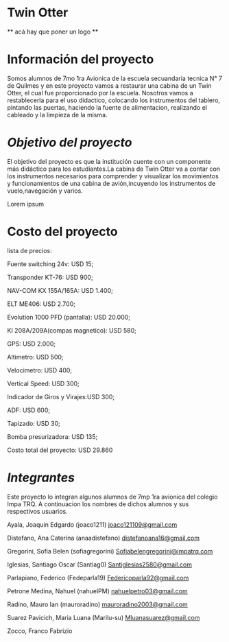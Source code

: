 # Twin Otter

** acá hay que poner un logo **

# Información del proyecto
Somos alumnos de 7mo 1ra Avionica de la escuela secuandaria tecnica N° 7 de Quilmes y en este proyecto vamos a restaurar una cabina de un Twin Otter, el cual fue proporcionado por la escuela. Nosotros vamos a restablecerla para el uso didactico, colocando los instrumentos del tablero, pintando las puertas, haciendo la fuente de alimentacion, realizando el cableado y la limpieza de la misma. 

# *Objetivo del proyecto*
El objetivo del proyecto es que la institución cuente con un componente más didáctico para los estudiantes.La cabina de Twin Otter va a contar con los instrumentos necesarios para comprender y visualizar los movimientos y funcionamientos de una cabina de avión,incuyendo los instrumentos de vuelo,navegación y varios.

Lorem ipsum

# Costo del proyecto

lista de precios:

Fuente switching 24v: USD 15;

Transponder KT-76: USD 900;

NAV-COM KX 155A/165A: USD 1.400;

ELT ME406: USD 2.700;

Evolution 1000 PFD (pantalla): USD 20.000;

KI 208A/209A(compas magnetico): USD 580;

GPS: USD 2.000;

Altimetro: USD 500;

Velocimetro: USD 400;

Vertical Speed: USD 300;

Indicador de Giros y Virajes:USD 300;

ADF: USD 600;

Tapizado: USD 30;

Bomba presurizadora: USD 135;

Costo total del proyecto: USD 29.860 


# *Integrantes*

Este proyecto lo integran algunos alumnos de 7mp 1ra avionica del colegio Impa TRQ. A continuacion los nombres de dichos alumnos y sus respectivos usuarios.

Ayala, Joaquin Edgardo         (joaco1211)        joaco121109@gmail.com

Distefano, Ana Caterina        (anaadistefano)    distefanoana16@gmail.com

Gregorini, Sofia Belen         (sofiagregorini)   Sofiabelengregorini@impatrq.com


Iglesias, Santiago Oscar       (Santiag0)         Santiglesias2580@gmail.com

Parlapiano, Federico           (Fedeparla19)      Federicoparla92@gmail.com

Petrone Medina, Nahuel         (nahuelPM)         nahuelpetro03@gmail.com

Radino, Mauro Ian              (mauroradino)      mauroradino2003@gmail.com

Suarez Pavicich, Maria Luana   (Marilu-su)        Mluanasuarez@gmail.com

Zocco, Franco Fabrizio         



